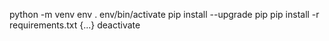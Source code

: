 python -m venv env
. env/bin/activate
pip install --upgrade pip
pip install -r requirements.txt
{...}
deactivate